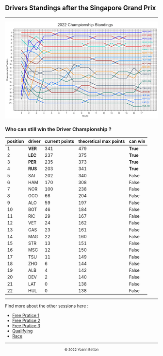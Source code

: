 ## Drivers Standings after the Singapore Grand Prix

---

<img src="/output/2022-10-02_Singapore_Grand_Prix/drivers_standings_championship_white.png?raw=true"/>

### Who can still win the Driver Championship ?

| position | driver | current points | theoretical max points | can win |
| -------- | ------ | -------------- | ---------------------- | ------- |
| 1        | **VER**| 341            | 479                    | **True**|
| 2        | **LEC**| 237            | 375                    | **True**|
| 3        | **PER**| 235            | 373                    | **True**|
| 4        | **RUS**| 203            | 341                    | **True**|
| 5        | SAI    | 202            | 340                    | False   |
| 6        | HAM    | 170            | 308                    | False   |
| 7        | NOR    | 100            | 238                    | False   |
| 8        | OCO    | 66             | 204                    | False   |
| 9        | ALO    | 59             | 197                    | False   |
| 10       | BOT    | 46             | 184                    | False   |
| 11       | RIC    | 29             | 167                    | False   |
| 12       | VET    | 24             | 162                    | False   |
| 13       | GAS    | 23             | 161                    | False   |
| 14       | MAG    | 22             | 160                    | False   |
| 15       | STR    | 13             | 151                    | False   |
| 16       | MSC    | 12             | 150                    | False   |
| 17       | TSU    | 11             | 149                    | False   |
| 18       | ZHO    | 6              | 144                    | False   |
| 19       | ALB    | 4              | 142                    | False   |
| 20       | DEV    | 2              | 140                    | False   |
| 21       | LAT    | 0              | 138                    | False   |
| 22       | HUL    | 0              | 138                    | False   |

--- 

Find more about the other sessions here :
  - [Free Pratice 1](/page/FP1/2022-10-02_Singapore_Grand_Prix)  
  - [Free Pratice 2](/page/FP2/2022-10-02_Singapore_Grand_Prix) 
  - [Free Pratice 3](/page/FP3/2022-10-02_Singapore_Grand_Prix)
  - [Qualifying](/page/Qualifying/2022-10-02_Singapore_Grand_Prix) 
  - [Race](/page/Race/2022-10-02_Singapore_Grand_Prix)

---

<div style="text-align: center">
  <p style="font-size:11px">&copy; 2022 Yoann Betton</p>
</div>

<!-- ---

<p style="font-size:11px">Page generated from <a href="https://github.com/yoannbtn/yoannbtn.github.io">github.com/yoannbtn</a>.</p> -->